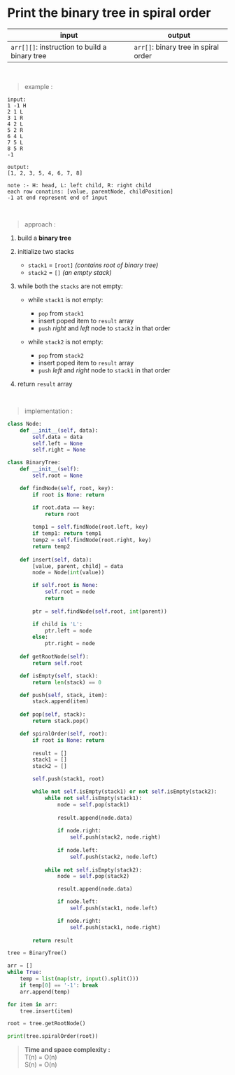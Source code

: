 # Print the binary tree in spiral order

| input | output |
| --- | --- |
| `arr[][]`: instruction to build a binary tree | `arr[]`: binary tree in spiral order |

<br>

> example :

```
input:
1 -1 H
2 1 L
3 1 R
4 2 L
5 2 R
6 4 L
7 5 L
8 5 R
-1

output:
[1, 2, 3, 5, 4, 6, 7, 8]
```
```
note :- H: head, L: left child, R: right child
each row conatins: [value, parentNode, childPosition]
-1 at end represent end of input
```

<br>

> approach :

1. build a **binary tree**

2. initialize two stacks
    * `stack1` = `[root]` *(contains root of binary tree)*
    * `stack2` = `[]` *(an empty stack)*

3. while both the `stacks` are not empty:
    * while `stack1` is not empty:
        * `pop` from `stack1`
        * insert poped item to `result` array 
        * `push` *right* and *left* node to `stack2` in that order
    
    * while `stack2` is not empty:
        * `pop` from `stack2`
        * insert poped item to `result` array
        * `push` *left* and *right* node to `stack1` in that order

4. return `result` array

<br>

> implementation :

```python
class Node:
    def __init__(self, data):
        self.data = data
        self.left = None 
        self.right = None 

class BinaryTree:
    def __init__(self):
        self.root = None

    def findNode(self, root, key):
        if root is None: return 

        if root.data == key:
            return root 
        
        temp1 = self.findNode(root.left, key)
        if temp1: return temp1 
        temp2 = self.findNode(root.right, key)
        return temp2 
    
    def insert(self, data):
        [value, parent, child] = data 
        node = Node(int(value))

        if self.root is None:
            self.root = node 
            return 
        
        ptr = self.findNode(self.root, int(parent))

        if child is 'L':
            ptr.left = node 
        else:
            ptr.right = node 
    
    def getRootNode(self):
        return self.root 

    def isEmpty(self, stack):
        return len(stack) == 0

    def push(self, stack, item):
        stack.append(item)
    
    def pop(self, stack):
        return stack.pop()

    def spiralOrder(self, root):
        if root is None: return 
    
        result = []
        stack1 = []
        stack2 = []

        self.push(stack1, root)

        while not self.isEmpty(stack1) or not self.isEmpty(stack2):
            while not self.isEmpty(stack1):
                node = self.pop(stack1)
                
                result.append(node.data)
                
                if node.right:
                    self.push(stack2, node.right)
                
                if node.left:
                    self.push(stack2, node.left)
        
            while not self.isEmpty(stack2):
                node = self.pop(stack2)

                result.append(node.data)

                if node.left:
                    self.push(stack1, node.left)

                if node.right:
                    self.push(stack1, node.right)
        
        return result

tree = BinaryTree()

arr = []
while True:
    temp = list(map(str, input().split()))
    if temp[0] == '-1': break 
    arr.append(temp)

for item in arr:
    tree.insert(item)

root = tree.getRootNode()

print(tree.spiralOrder(root)) 
```

> **Time and space complexity :**
<br>T(n) = O(n)
<br>S(n) = O(n)